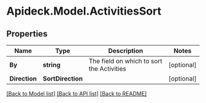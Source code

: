 # Apideck.Model.ActivitiesSort

## Properties

Name | Type | Description | Notes
------------ | ------------- | ------------- | -------------
**By** | **string** | The field on which to sort the Activities | [optional] 
**Direction** | **SortDirection** |  | [optional] 

[[Back to Model list]](../README.md#documentation-for-models) [[Back to API list]](../README.md#documentation-for-api-endpoints) [[Back to README]](../README.md)

